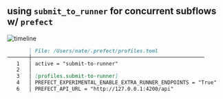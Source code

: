 ## using `submit_to_runner` for concurrent subflows w/ `prefect`
![timeline](https://github.com/zzstoatzz/submit-to-runner-demo/assets/31014960/da191276-3ec1-43dc-aff7-7d3f937cd343)

```markdown
       │ File: /Users/nate/.prefect/profiles.toml
───────┼────────────────────────────────────────────────────────
   1   │ active = "submit-to-runner"
   2   │
   3   │ [profiles.submit-to-runner]
   4   │ PREFECT_EXPERIMENTAL_ENABLE_EXTRA_RUNNER_ENDPOINTS = "True"
   6   │ PREFECT_API_URL = "http://127.0.0.1:4200/api"
```